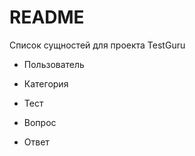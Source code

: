 # README

Список сущностей для проекта TestGuru

* Пользователь

* Категория

* Тест

* Вопрос

* Ответ
